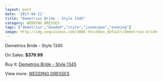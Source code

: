 ```yaml
---
layout: post
date: '2017-04-21'
title: "Demetrios Bride - Style 1345"
category: WEDDING DRESSES
tags: ["demetrios","beaded","style","junoesque","evening"]
image: http://img.sequinious.com/3066-thickbox_default/demetrios-bride-style-1345.jpg
---
```

Demetrios Bride - Style 1345

On Sales: **$379.99**
<a href="https://www.sequinious.com/wedding-dresses/1266-demetrios-bride-style-1345.html"><amp-img layout="responsive" width="600" height="600" src="//img.sequinious.com/3066-thickbox_default/demetrios-bride-style-1345.jpg" alt="Demetrios Bride - Style 1345 0" /></a>
<a href="https://www.sequinious.com/wedding-dresses/1266-demetrios-bride-style-1345.html"><amp-img layout="responsive" width="600" height="600" src="//img.sequinious.com/3067-thickbox_default/demetrios-bride-style-1345.jpg" alt="Demetrios Bride - Style 1345 1" /></a>

Buy it: [Demetrios Bride - Style 1345](https://www.sequinious.com/wedding-dresses/1266-demetrios-bride-style-1345.html "Demetrios Bride - Style 1345")

View more: [WEDDING DRESSES](https://www.sequinious.com/2-wedding-dresses "WEDDING DRESSES")